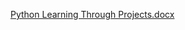 [Python Learning Through Projects.docx](https://github.com/user-attachments/files/21175128/Python.Learning.Through.Projects.docx)
